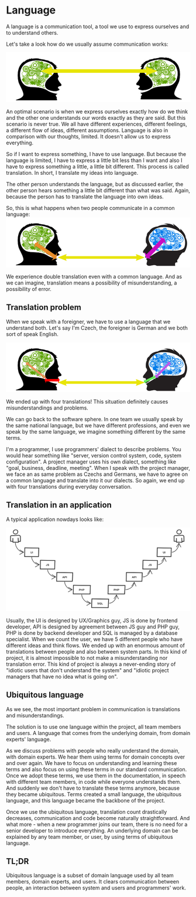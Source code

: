 # Language

A language is a communication tool, a tool we use to express ourselves and to understand others.

Let's take a look how do we usually assume communication works:

![person's brain communicates with other person's brain via mouths](simple.png)

An optimal scenario is when we express ourselves exactly how do we think and the other one understands our words exactly as they are said.
But this scenario is never true. We all have different experiences, different feelings, a different flow of ideas, different assumptions.
Language is also in comparison with our thoughts, limited. It doesn't allow us to express everything.

So if I want to express something, I have to use language. But because the language is limited, I have to express a little bit less than I want and also I have to express something a little, a little bit different. This process is called translation. In short, I translate my ideas into language.

The other person understands the language, but as discussed earlier, the other person hears something a little bit different than what was said.
Again, because the person has to translate the language into own ideas.

So, this is what happens when two people communicate in a common language:
![a person translates ideas into language, the language is accepted by the other person and translates the language into own ideas](2translations.png)

We experience double translation even with a common language. And as we can imagine, translation means a possibility of misunderstanding, a possibility of error.

## Translation problem

When we speak with a foreigner, we have to use a language that we understand both.
Let's say I'm Czech, the foreigner is German and we both sort of speak English.

![I have to translate ideas into the Czech language then language into English, the other one have to translate English into German and then language into ideas](4translations.png)

We ended up with four translations! This situation definitely causes misunderstandings and problems.

We can go back to the software sphere. In one team we usually speak by the same national language, but we have different professions, and even we speak by the same language, we imagine something different by the same terms.

I'm a programmer, I use programmers' dialect to describe problems. You would hear something like "server, version control system, code, system configuration".
A project manager uses his own dialect, something like "goal, business, deadline, meeting". When I speak with the project manager, we face an as same problem as Czechs and Germans, we have to agree on a common language and translate into it our dialects. So again, we end up with four translations during everyday conversation.

## Translation in an application

A typical application nowdays looks like:

![User -> UI -> JS -> API -> PHP -> SQL -> PHP -> API -> JS -> UI -> User](systems.png)

Usually, the UI is designed by UX/Graphics guy, JS is done by frontend developer, API is designed by agreement between JS guy and PHP guy, PHP is done by backend developer and SQL is managed by a database specialist. When we count the user, we have 5 different people who have different ideas and think flows. We ended up with an enormous amount of translations between people and also between system parts. In this kind of project, it is almost impossible to not make a misunderstanding nor translation error. This kind of project is always a never-ending story of "idiotic users that don't understand the system" and "idiotic project managers that have no idea what is going on".

## Ubiquitous language

As we see, the most important problem in communication is translations and misunderstandings.

The solution is to use one language within the project, all team members and users. A language that comes from the underlying domain, from domain experts' language.

As we discuss problems with people who really understand the domain, with domain experts. We hear them using terms for domain concepts over and over again. We have to focus on understanding and learning these terms and also focus on using these terms in our standard communication. Once we adopt these terms, we use them in the documentation, in speech with different team members, in code while everyone understands them. And suddenly we don't have to translate these terms anymore, because they became ubiquitous. Terms created a small language, the ubiquitous language, and this language became the backbone of the project.

Once we use the ubiquitous language, translation count drastically decreases, communication and code become naturally straightforward. And what more - when a new programmer joins our team, there is no need for a senior developer to introduce everything. An underlying domain can be explained by any team member, or user, by using terms of ubiquitous language.

## TL;DR

Ubiquitous language is a subset of domain language used by all team members, domain experts, and users. It clears communication between people, an interaction between system and users and programmers' work.
